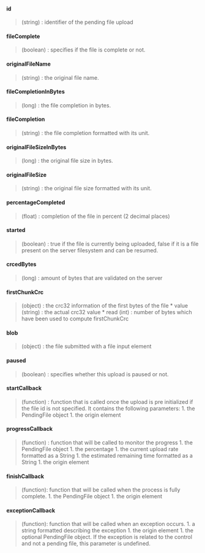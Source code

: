 #### id ####
> (string) : identifier of the pending file upload
#### fileComplete ####
> (boolean) : specifies if the file is complete or not.
#### originalFileName ####
> (string) : the original file name.
#### fileCompletionInBytes ####
> (long) : the file completion in bytes.
#### fileCompletion ####
> (string) : the file completion formatted with its unit.
#### originalFileSizeInBytes ####
> (long) : the original file size in bytes.
#### originalFileSize ####
> (string) : the original file size formatted with its unit.
#### percentageCompleted ####
> (float) : completion of the file in percent (2 decimal places)
#### started ####
> (boolean) : true if the file is currently being uploaded, false if it is a file present on the server filesystem and can be resumed.
#### crcedBytes ####
> (long) : amount of bytes that are validated on the server
#### firstChunkCrc ####
> (object) : the crc32 information of the first bytes of the file
    * value (string) : the actual crc32 value
    * read (int) : number of bytes which have been used to compute firstChunkCrc
#### blob ####
> (object) : the file submitted with a file input element
#### paused ####
> (boolean) : specifies whether this upload is paused or not.
#### startCallback ####
> (function) : function that is called once the upload is pre initialized if the file id is not specified. It contains the following parameters:
    1. the PendingFile object
    1. the origin element
#### progressCallback ####
> (function) : function that will be called to monitor the progress
    1. the PendingFile object
    1. the percentage
    1. the current upload rate formatted as a String
    1. the estimated remaining time formatted as a String
    1. the origin element
#### finishCallback ####
> (function): function that will be called when the process is fully complete.
    1. the PendingFile object
    1. the origin element
#### exceptionCallback ####
> (function): function that will be called when an exception occurs.
    1. a string formatted describing the exception
    1. the origin element
    1. the optional PendingFile object. If the exception is related to the control and not a pending file, this parameter is undefined.